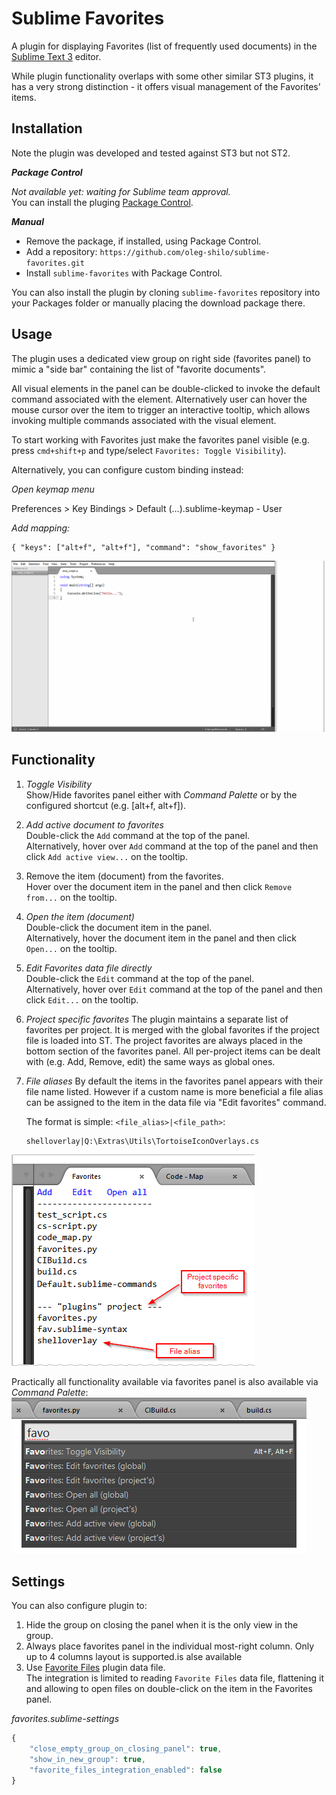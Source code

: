 # Sublime Favorites

A plugin for displaying Favorites (list of frequently used documents) in the [Sublime Text 3](http://sublimetext.com "Sublime Text") editor.

While plugin functionality overlaps with some other similar ST3 plugins, it has a very strong distinction - it offers visual management of the Favorites' items.

## Installation

Note the plugin was developed and tested against ST3 but not ST2.

*__Package Control__*

_Not available yet: waiting for Sublime team approval._<br>
You can install the pluging [Package Control](https://packagecontrol.io/packages/Favorites).

*__Manual__*

* Remove the package, if installed, using Package Control.
* Add a repository: `https://github.com/oleg-shilo/sublime-favorites.git`
* Install `sublime-favorites` with Package Control. 

You can also install the plugin by cloning `sublime-favorites` repository into your Packages folder or manually placing the download package there.

## Usage
The plugin uses a dedicated view group on right side (favorites panel) to mimic a "side bar" containing the list of "favorite documents".

All visual elements in the panel can be double-clicked to invoke the default command associated with the element. Alternatively user can hover the mouse cursor over the item to trigger an interactive tooltip, which allows invoking multiple commands associated with the visual element.

To start working with Favorites just make the favorites panel visible (e.g. press `cmd+shift+p` and type/select `Favorites: Toggle Visibility`). 

Alternatively, you can configure custom binding instead:

_Open keymap menu_

Preferences > Key Bindings > Default (...).sublime-keymap - User

_Add mapping:_

```
{ "keys": ["alt+f", "alt+f"], "command": "show_favorites" }
```

![](images/favorites.gif)

## Functionality

1. *Toggle Visibility*  
    Show/Hide favorites panel either with *Command Palette* or by the configured shortcut (e.g. [alt+f, alt+f]).

2. *Add active document to favorites*  
    Double-click the `Add` command at the top of the panel.  
    Alternatively, hover over `Add` command at the top of the panel and then click `Add active view...` on the tooltip.

3. Remove the item (document) from the favorites.  
    Hover over the document item in the panel and then click `Remove from...` on the tooltip.

4. *Open the item (document)*  
    Double-click the document item in the panel.  
    Alternatively, hover the document item in the panel and then click `Open...` on the tooltip.

5. *Edit Favorites data file directly*  
    Double-click the `Edit` command at the top of the panel.  
    Alternatively, hover over `Edit` command at the top of the panel and then click `Edit...` on the tooltip.

6. *Project specific favorites*
    The plugin maintains a separate list of favorites per project. It is merged with the global favorites if the project file is loaded into ST. The project favorites are always placed in the bottom section of the favorites panel. All per-project items can be dealt with (e.g. Add, Remove, edit) the same ways as global ones. 

7. *File aliases*
    By default the items in the favorites panel appears with their file name listed. However if a custom name is more beneficial a file alias can be assigned to the item in the data file via "Edit favorites" command.

    The format is simple: `<file_alias>|<file_path>`: 
    ``` 
    shelloverlay|Q:\Extras\Utils\TortoiseIconOverlays.cs
    ```

![](images/global_vs_project.png)


Practically all functionality available via favorites panel is also available via *Command Palette*:
![](images/commands.png)

## Settings

You can also configure plugin to:
1. Hide the group on closing the panel when it is the only view in the group.
2. Always place favorites panel in the individual most-right column. Only up to 4 columns layout is supported.is alse available
3. Use [Favorite Files](https://github.com/facelessuser/FavoriteFiles) plugin data file.<br> 
The integration is limited to reading `Favorite Files` data file, flattening it and allowing to open files on double-click on the item in the Favorites panel.

_favorites.sublime-settings_

```js
{
    "close_empty_group_on_closing_panel": true, 
    "show_in_new_group": true,
    "favorite_files_integration_enabled": false
}
```
